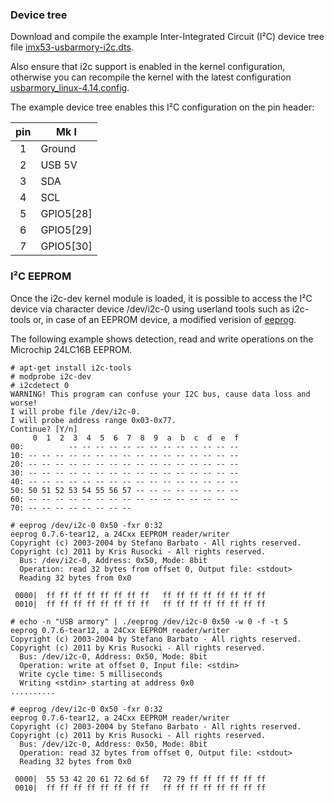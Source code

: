 ### Device tree

Download and compile the example Inter-Integrated Circuit (I²C) device tree file [imx53-usbarmory-i2c.dts](https://raw.githubusercontent.com/usbarmory/usbarmory/master/software/kernel_conf/mark-one/imx53-usbarmory-i2c.dts).

Also ensure that i2c support is enabled in the kernel configuration, otherwise
you can recompile the kernel with the latest configuration
[usbarmory_linux-4.14.config](https://raw.githubusercontent.com/usbarmory/usbarmory/master/software/kernel_conf/mark-one/usbarmory_linux-4.14.config).

The example device tree enables this I²C configuration on the pin header:

| pin | Mk I         |
|:---:|--------------|
|  1  | Ground       |
|  2  | USB 5V       |
|  3  | SDA          |
|  4  | SCL          |
|  5  | GPIO5[28]    |
|  6  | GPIO5[29]    |
|  7  | GPIO5[30]    |

### I²C EEPROM

Once the i2c-dev kernel module is loaded, it is possible to access the I²C
device via character device /dev/i2c-0 using userland tools such as i2c-tools
or, in case of an EEPROM device, a modified verision of
[eeprog](http://darkswarm.org/eeprog-0.7.6-tear5.tar.gz).

The following example shows detection, read and write operations on the
Microchip 24LC16B EEPROM.

```
# apt-get install i2c-tools
# modprobe i2c-dev
# i2cdetect 0
WARNING! This program can confuse your I2C bus, cause data loss and worse!
I will probe file /dev/i2c-0.
I will probe address range 0x03-0x77.
Continue? [Y/n]
     0  1  2  3  4  5  6  7  8  9  a  b  c  d  e  f
00:          -- -- -- -- -- -- -- -- -- -- -- -- --
10: -- -- -- -- -- -- -- -- -- -- -- -- -- -- -- --
20: -- -- -- -- -- -- -- -- -- -- -- -- -- -- -- --
30: -- -- -- -- -- -- -- -- -- -- -- -- -- -- -- --
40: -- -- -- -- -- -- -- -- -- -- -- -- -- -- -- --
50: 50 51 52 53 54 55 56 57 -- -- -- -- -- -- -- --
60: -- -- -- -- -- -- -- -- -- -- -- -- -- -- -- --
70: -- -- -- -- -- -- -- --

# eeprog /dev/i2c-0 0x50 -fxr 0:32
eeprog 0.7.6-tear12, a 24Cxx EEPROM reader/writer
Copyright (c) 2003-2004 by Stefano Barbato - All rights reserved.
Copyright (c) 2011 by Kris Rusocki - All rights reserved.
  Bus: /dev/i2c-0, Address: 0x50, Mode: 8bit
  Operation: read 32 bytes from offset 0, Output file: <stdout>
  Reading 32 bytes from 0x0

 0000|  ff ff ff ff ff ff ff ff   ff ff ff ff ff ff ff ff
 0010|  ff ff ff ff ff ff ff ff   ff ff ff ff ff ff ff ff

# echo -n "USB armory" | ./eeprog /dev/i2c-0 0x50 -w 0 -f -t 5
eeprog 0.7.6-tear12, a 24Cxx EEPROM reader/writer
Copyright (c) 2003-2004 by Stefano Barbato - All rights reserved.
Copyright (c) 2011 by Kris Rusocki - All rights reserved.
  Bus: /dev/i2c-0, Address: 0x50, Mode: 8bit
  Operation: write at offset 0, Input file: <stdin>
  Write cycle time: 5 milliseconds
  Writing <stdin> starting at address 0x0
..........

# eeprog /dev/i2c-0 0x50 -fxr 0:32
eeprog 0.7.6-tear12, a 24Cxx EEPROM reader/writer
Copyright (c) 2003-2004 by Stefano Barbato - All rights reserved.
Copyright (c) 2011 by Kris Rusocki - All rights reserved.
  Bus: /dev/i2c-0, Address: 0x50, Mode: 8bit
  Operation: read 32 bytes from offset 0, Output file: <stdout>
  Reading 32 bytes from 0x0

 0000|  55 53 42 20 61 72 6d 6f   72 79 ff ff ff ff ff ff
 0010|  ff ff ff ff ff ff ff ff   ff ff ff ff ff ff ff ff
```
